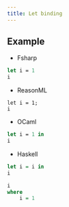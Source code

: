 ```yaml
---
title: Let binding
---
```


## Example

- Fsharp

```fsharp
let i = 1
i
```

- ReasonML

```reasonml
let i = 1;
i
```

- OCaml

```ocaml
let i = 1 in
i
```

- Haskell

```haskell
let i = i in
i
```

```haskell
i
where
	i = 1
```
